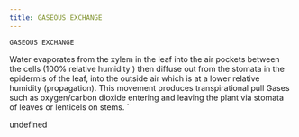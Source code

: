```yaml
---
title: GASEOUS EXCHANGE
---
```

`GASEOUS EXCHANGE`

Water evaporates from the xylem in the leaf into the air pockets between the cells (100% relative humidity ) then diffuse out from the stomata in the epidermis of the leaf, into the outside air which is at a lower relative humidity (propagation). This movement produces transpirational pull
Gases such as oxygen/carbon dioxide entering and leaving the plant via stomata of leaves or lenticels on stems.
`

undefined